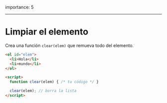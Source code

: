 importance: 5

---

# Limpiar el elemento

Crea una función `clear(elem)` que remueva todo del elemento.

```html run height=60
<ol id="elem">
  <li>Hola</li>
  <li>mundo</li>
</ol>

<script>
  function clear(elem) { /* tu código */ }

  clear(elem); // borra la lista
</script>
```
